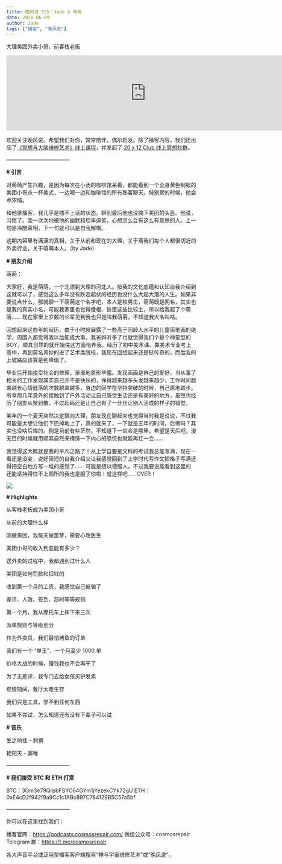 ```yaml
---
title: 晚风说 E55：Jade & 萌萌
date: 2020-06-09
author: Jade
tags: ["播客", "晚风说"]
---
```


大理美团外卖小哥、前客栈老板

<!--more-->

<iframe src="https://fireside.fm/player/v2/trfV16OE+KNqiSkwI?theme=light" width="740" height="200" frameborder="0" scrolling="no"></iframe>

欢迎关注晚风说。希望我们对你，常常陪伴，偶尔启发。除了播客内容，我们还出品了[《冥想与大脑维修艺术》线上课程](https://mp.weixin.qq.com/s?__biz=MzA5Nzk4MDMxMg==&mid=2247484680&idx=1&sn=2a5b8f1e1f1c1e6820adf5cc95d997fe&chksm=9099dfffa7ee56e9408aa248731e3e3e502c984ca1e577decc28d66d458f2e93a600dc6d6b40&scene=21#wechat_redirect)，并发起了 [20 x 12 Club 线上冥想社群](https://mp.weixin.qq.com/s?__biz=MzA5Nzk4MDMxMg==&mid=2247484834&idx=1&sn=ebd2c537b12e63baef2e9eaac505c26b&chksm=9099df55a7ee5643ab84485931d52082bbb2a6ee7078bdd536faf2cbbcb7bb22783aeaf13d4b&scene=21#wechat_redirect)。

————————————

**# 引言**

对萌萌产生兴趣，是因为每次在小汤的咖啡馆呆着，都能看到一个全身黄色制服的美团小哥点一杯美式，一边喝一边和咖啡馆的所有熟客聊天。特别累的时候，他会点浓缩。

和他录播客，我几乎是插不上话的状态。聊到最后他也没摘下美团的头盔。他说，习惯了。我一次次地被他的幽默和坦率逗笑，心想怎么会有这么有意思的人。上一句是冷酷真相，下一句就可以是自我解嘲。

这期内容里有满满的真相，关于从前和现在的大理，关于离我们每个人都很切近的外卖行业，关于萌萌本人。（by Jade）

**# 朋友介绍**

萌萌：

大家好，我是萌萌，一个北漂到大理的河北人。按我的文化底蕴和认知自我介绍到这就可以了，感觉这么多年没有跌宕起伏的经历也没什么大起大落的人生。如果非要说点什么，那就聊一下萌萌这个名字吧，本人是枚男生，萌萌既是网名，其实也是我的真实小名，可能我家里也觉得傻根、铁蛋这些比较土，所以给我起了个萌萌…… 现在家里上岁数的长辈见到我也只是叫我萌萌，不知道我大名叫啥。

回想起来这些年的经历，由于小时候展露了一些高于同龄人水平的儿童简笔画的绝学，周围人都觉得我以后能成大事，我爸妈听多了也就觉得我们个是个神童型的 BOY，顺其自然的就开始往这方面培养我，经历了初中美术课、靠美术专业考上高中，再到莫名其妙的进了艺术类院校，我现在回想起来还是挺传奇的，而后我的上坡路应该算是到峰值了。

毕业后开始接受社会的修理，渐渐地原形毕露。发现画画是自己的爱好，当从事了相关的工作发现其实自己并不是快乐的，挣得越来越多头发越来越少，工作时间越来越长心情低落的次数越来越多，身边的同学在坚持突破的时候，自己原地踏步。所幸那几年意外的接触到了户外活动让自己感觉生活还是有美好的地方，虽然也经历了朋友从聚到散，不过起码还是让自己有了一丝丝让别人活成的样子的错觉。

某年的一个夏天突然决定飘向大理，朋友现在聊起来也觉得当时我是说说，不过我可能是太想让他们下巴掉地上了，真的就来了，一下就是五年的时间，后悔吗？其实也没啥后悔的。倒是目前有些茫然，不知道下一站会是哪里，希望是天后吧，漫无目的时候就用顺其自然来掩饰一下内心的恐慌也就能再扛一会……

我觉得这大概就是我的平凡之路了！从上学自要是文科的考试我总能写满，现在一看还是没变，说好简短的自我介绍又让我感觉回到了上学时代写作文把格子写满还得把空白地方写一堆的感觉了…… 可能是想以德服人，不过我要说能看到这里的还能坚持得住不上厕所的我也是服了你啦！就这样吧……OVER！

![](https://cosmosrepair-1257028016.cos.ap-beijing.myqcloud.com/1801591520960_.pic_hd.jpg)

**# Highlights**

从客栈老板成为美团小哥

从前的大理什么样

刚做美团，我每天做噩梦，需要心理医生

美团小哥的收入到底能有多少？

送外卖的过程中，我都遇到过什么人

美团是如何罚款和扣钱的

收到第一个月的工资，我感觉自己被骗了

差评、人效、签到、超时等等规则

第一个月，我从摩托车上摔下来三次

派单规则与等级划分

作为外卖员，我们最怕烤鱼的订单

我们有一个 “单王”，一个月至少 1000 单

价格大战的时候，赚钱我也不会再干了

为了无差评，我专门去给女孩买护发素

疫情期间，餐厅太难生存

我们只是工具，学不到任何东西

如果不尝试，怎么知道还有没有下辈子可以试

**# 音乐**

生之响往 - 刺猬

艳阳天 - 窦唯

————————————

**# 我们接受 BTC 和 ETH 打赏**

BTC：3Gm3e79QrpbFSYC64GYm1jYezekCYk72gU
ETH：0xE4cD2f942f9a9Cc1c1ABc897C784129B5C57a5bf

————————————

你可以在这里找到我们：

播客官网：https://podcasts.cosmosrepair.com/
微信公众号：cosmosrepair
Telegram 群：https://t.me/cosmosrepair

各大声音平台或泛用型播客客户端搜索“禅与宇宙维修艺术”或“晚风说”。